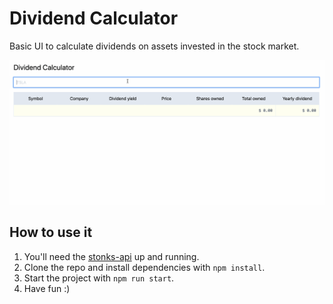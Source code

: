 # Dividend Calculator

Basic UI to calculate dividends on assets invested in the stock market.

![Dividend Calculator](https://github.com/jorgepvenegas/dividend-calculator/blob/master/img/div-calculator.gif?raw=true)

## How to use it

1. You'll need the [stonks-api](https://github.com/jorgepvenegas/stonks-api) up and running.
1. Clone the repo and install dependencies with `npm install`.
2. Start the project with `npm run start`.
3. Have fun :)
